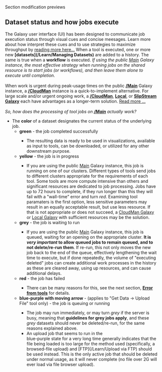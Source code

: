 Section modification previews

## Dataset status and how jobs execute
The Galaxy user interface (UI) has been designed to communicate job execution status through visual cues and concise meesages. Learn more about how interpret these cues and to use strategies to maximize throughput by [reading more here...](/Support/JobStatus)
When a tool is executed, one or more new **[datasets](/Learn/Managing Datasets)** are added to a history. The same is true when a **workflow** is executed. *If using the public [Main](../../Main) Galaxy instance, the most effective strategy when running jobs on the shared resource is to start jobs (or workflows), and then leave them alone to execute until completion.* 
<br />
<br />
When work is urgent during peak-usage times on the public **[/Main](/Main)** Galaxy instance, a **[/CloudMan](/CloudMan)** instance is a quick-to-implement alternative. For large scale and/or urgent ongoing work, a **[/CloudMan](/CloudMan)**, **[Local](/Admin/GetGalaxy)**, or **[SlipStream Galaxy](http://www.bioteam.net/slipstream/galaxy-edition)** each have advantages as a longer-term solution. [Read more ...](../../BigPicture/Choices)
<br />
<br />
*So, how does the processing of tool jobs on **[/Main](../../Main)** actually work?*
* The **color** of a dataset designates the current status of the underlying job.
  * **<div class='green'>green</span>** - the job completed successfully
    * The resulting data is ready to be used in visualizations, available as input to tools, can be downloaded, or utilized for any other downstream purpose.
  * **<div class='yellow'>yellow</span>** - the job is in progress
    * If you are using the public [Main](/Main) Galaxy instance, this job is running on one of our clusters. Different types of tools send jobs to different clusters appropriate for the requirements of each tool. Some tools are more compute intensive than others and significant resources are dedicated to job processing. Jobs have up to 72 hours to complete, if they run longer than this they will fail with a "wall-time" error and turn *red*. Examining tool paramaters is the first option, less sensitive parameters may result in an equally acceptable result, but use less resource. If that is not appropriate or does not succeed, a [CloudMan Galaxy](/CloudMan) or [Local Galaxy](../../Admin/GetGalaxy) with sufficient resources may be the solution. 
  * **<div class='grey'>grey</span>** - the job is waiting to run
    * If you are using the public [Main](../../Main) Galaxy instance, this job is queued, waiting for an opening on the appropriate cluster. **It is *very important* to allow queued jobs to remain queued, and to not delete/re-run them**. If re-run, this not only moves the new job back to the end of the queue, effectively lengthening the wait time to execute, but if done repeatedly, the volume of "executing deleted" jobs can create additional work processes in the history as these are cleared away, using up resources, and can cause additional delays. 
  * **<div class='red'>red</span>** - the job has failed
    * There can be many reasons for this, see the next section, **[Error from tools](/Support#error_from_tools)** for details.
  * **<div class='blue'>blue-purple with moving arrow</span>** - (applies to "Get Data -> Upload File" tool only) - the job is queuing or running
    * The job may run immediately, or may turn *grey* if the server is busy, meaning that **guidelines for grey jobs apply**, and these *grey* datasets should never be deleted/re-run, for the same reasons explained above.
    * An upload job that seems to run in the <div class='blue'>blue-purple</span> state for a very long time generally indicates that the file being loaded is too large for the method used (specifically, a browsed-file upload) and [FTP](/Learn/Upload via FTP) should be used instead. This is the only active job that should be deleted under normal usage, as it will never complete (no file over 2G will ever load via file browser upload).
